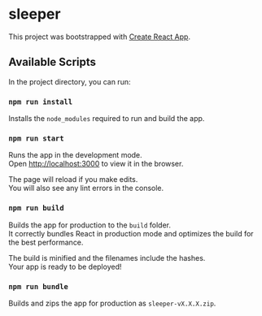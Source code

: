 # sleeper

This project was bootstrapped with [Create React App](https://github.com/facebook/create-react-app).

## Available Scripts

In the project directory, you can run:

### `npm run install`

Installs the `node_modules` required to run and build the app.

### `npm run start`

Runs the app in the development mode.<br />
Open [http://localhost:3000](http://localhost:3000) to view it in the browser.

The page will reload if you make edits.<br />
You will also see any lint errors in the console.

### `npm run build`

Builds the app for production to the `build` folder.<br />
It correctly bundles React in production mode and optimizes the build for the best performance.

The build is minified and the filenames include the hashes.<br />
Your app is ready to be deployed!

### `npm run bundle`

Builds and zips the app for production as `sleeper-vX.X.X.zip`.
